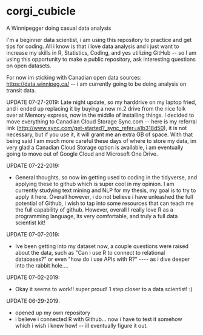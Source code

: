 # corgi_cubicle
A Winnipegger doing casual data analysis

I'm a beginner data scientist, i am using this repository to practice and get tips for coding.  All i know is that i love data analysis and i just want to increase my skills in R, Statistics, Coding, and yes utilizing GitHub -- so I am using this opportunity to make a public repository, ask interesting questions on open datasets.  

For now im sticking with Canadian open data sources:
  https://data.winnipeg.ca/  -- i am currently going to be doing analysis on transit data.

UPDATE 07-27-2019: Late night update, so my harddrive on my laptop fried, and i ended up replacing it by buying a new m.2 drive from the nice folk over at Memory express, now in the middle of installing things.  I decided to move everything to Canadian Cloud Storage Sync.com -- here is my referral link (http://www.sync.com/get-started?_sync_refer=a1b318d50), it is not necessary, but if you use it, it will grant me an extra GB of space. With that being said I am much more careful these days of where to store my data, im very glad a Canadian Cloud Storage option is available, i am eventually going to move out of Google Cloud and Microsoft One Drive.   

UPDATE 07-22-2019:
  - General thoughts, so now im getting used to coding in the tidyverse, and applying these to github which is super cool in my opinion. I am currently studying text mining and NLP for my thesis, my goal is to try to apply it here. Overall however, i do not believe i have unleashed the full potential of Github, i wish to tap into some resources that can teach me the full capability of github.  However, overall I really love R as a programming language, its very comfortable, and truly a full data scientist kit! 

UPDATE 07-07-2019:
  - Ive been getting into my dataset now, a couple questions were raised about the data, such as "Can i use R to connect to relational databases?" or even "how do i use APIs with R?" ---- as i dive deeper into the rabbit hole....

UPDATE 07-02-2019:
  - Okay it seems to work!! super proud! 1 step closer to a data scientist! :)


UPDATE 06-29-2019:
  - opened up my own repository
  - i believe i connected R with Github... now i have to test it somehow which i wish i knew how! -- ill eventually figure it out.



